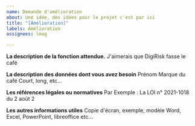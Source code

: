 ```yaml
---
name: Demande d'amélioration
about: Une idée, des idées pour le projet c'est par ici
title: "[Amélioration]"
labels: Amélioration
assignees: lmag

---
```


**La description de la fonction attendue.**
J'aimerais que DigiRisk fasse le café

**La description des données dont vous avez besoin**
Prénom
Marque du café
Court, long, etc...

**Les références légales ou normatives**
Par Exemple : La LOI n° 2021-1018 du 2 août 2

**Les autres informations utiles**
Copie d'écran, exemple, modèle Word, Excel, PowerPoint, libreoffice etc...
